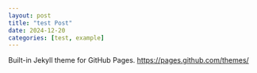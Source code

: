 ```yaml
---
layout: post
title: "test Post"
date: 2024-12-20
categories: [test, example]
---
```

Built-in Jekyll theme for GitHub Pages.
https://pages.github.com/themes/

